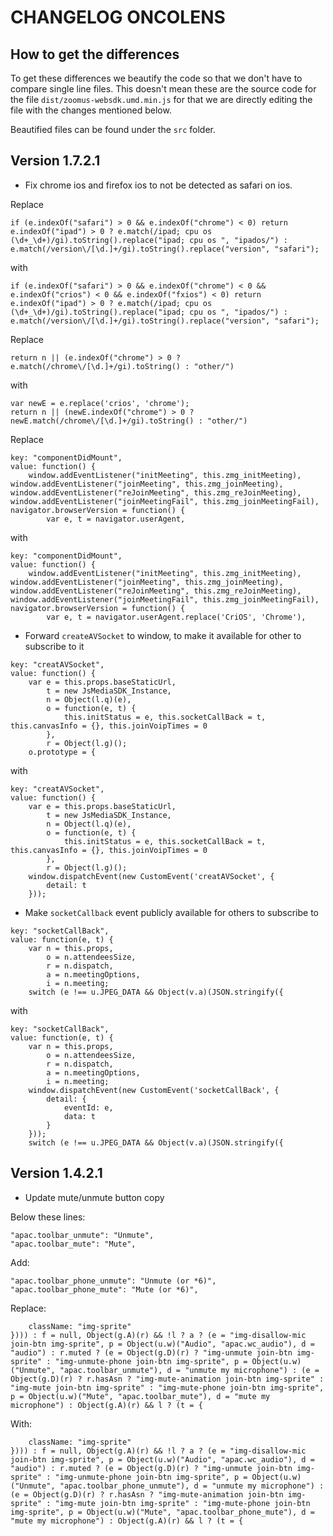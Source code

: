 # CHANGELOG ONCOLENS

## How to get the differences
To get these differences we beautify the code so that we don't have to compare single line files. This doesn't mean these are the source code for the file `dist/zoomus-websdk.umd.min.js` for that we are directly editing the file with the changes mentioned below.

Beautified files can be found under the `src` folder.

## Version 1.7.2.1
- Fix chrome ios and firefox ios to not be detected as safari on ios.

Replace

`if (e.indexOf("safari") > 0 && e.indexOf("chrome") < 0) return e.indexOf("ipad") > 0 ? e.match(/ipad; cpu os (\d+_\d+)/gi).toString().replace("ipad; cpu os ", "ipados/") : e.match(/version\/[\d.]+/gi).toString().replace("version", "safari");`

with

`if (e.indexOf("safari") > 0 && e.indexOf("chrome") < 0 && e.indexOf("crios") < 0 && e.indexOf("fxios") < 0) return e.indexOf("ipad") > 0 ? e.match(/ipad; cpu os (\d+_\d+)/gi).toString().replace("ipad; cpu os ", "ipados/") : e.match(/version\/[\d.]+/gi).toString().replace("version", "safari");`

Replace

`return n || (e.indexOf("chrome") > 0 ? e.match(/chrome\/[\d.]+/gi).toString() : "other/")`

with 

```
var newE = e.replace('crios', 'chrome');
return n || (newE.indexOf("chrome") > 0 ? newE.match(/chrome\/[\d.]+/gi).toString() : "other/")
```

Replace

```
key: "componentDidMount",
value: function() {
    window.addEventListener("initMeeting", this.zmg_initMeeting), window.addEventListener("joinMeeting", this.zmg_joinMeeting), window.addEventListener("reJoinMeeting", this.zmg_reJoinMeeting), window.addEventListener("joinMeetingFail", this.zmg_joinMeetingFail), navigator.browserVersion = function() {
        var e, t = navigator.userAgent,
```

with

```
key: "componentDidMount",
value: function() {
    window.addEventListener("initMeeting", this.zmg_initMeeting), window.addEventListener("joinMeeting", this.zmg_joinMeeting), window.addEventListener("reJoinMeeting", this.zmg_reJoinMeeting), window.addEventListener("joinMeetingFail", this.zmg_joinMeetingFail), navigator.browserVersion = function() {
        var e, t = navigator.userAgent.replace('CriOS', 'Chrome'),
```

- Forward `createAVSocket` to window, to make it available for other to subscribe to it

```
key: "creatAVSocket",
value: function() {
    var e = this.props.baseStaticUrl,
        t = new JsMediaSDK_Instance,
        n = Object(l.q)(e),
        o = function(e, t) {
            this.initStatus = e, this.socketCallBack = t, this.canvasInfo = {}, this.joinVoipTimes = 0
        },
        r = Object(l.g)();
    o.prototype = {
```

with

```
key: "creatAVSocket",
value: function() {
    var e = this.props.baseStaticUrl,
        t = new JsMediaSDK_Instance,
        n = Object(l.q)(e),
        o = function(e, t) {
            this.initStatus = e, this.socketCallBack = t, this.canvasInfo = {}, this.joinVoipTimes = 0
        },
        r = Object(l.g)();
    window.dispatchEvent(new CustomEvent('creatAVSocket', {
        detail: t
    }));
```

- Make `socketCallback` event publicly available for others to subscribe to
```
key: "socketCallBack",
value: function(e, t) {
    var n = this.props,
        o = n.attendeesSize,
        r = n.dispatch,
        a = n.meetingOptions,
        i = n.meeting;
    switch (e !== u.JPEG_DATA && Object(v.a)(JSON.stringify({
```

with

```
key: "socketCallBack",
value: function(e, t) {
    var n = this.props,
        o = n.attendeesSize,
        r = n.dispatch,
        a = n.meetingOptions,
        i = n.meeting;
    window.dispatchEvent(new CustomEvent('socketCallBack', {
        detail: {
            eventId: e,
            data: t
        }
    }));
    switch (e !== u.JPEG_DATA && Object(v.a)(JSON.stringify({
```


## Version 1.4.2.1

- Update mute/unmute button copy

Below these lines:
```
"apac.toolbar_unmute": "Unmute",
"apac.toolbar_mute": "Mute",
```
Add: 
```
"apac.toolbar_phone_unmute": "Unmute (or *6)",
"apac.toolbar_phone_mute": "Mute (or *6)",
```

Replace:
```
    className: "img-sprite"
}))) : f = null, Object(g.A)(r) && !l ? a ? (e = "img-disallow-mic join-btn img-sprite", p = Object(u.w)("Audio", "apac.wc_audio"), d = "audio") : r.muted ? (e = Object(g.D)(r) ? "img-unmute join-btn img-sprite" : "img-unmute-phone join-btn img-sprite", p = Object(u.w)("Unmute", "apac.toolbar_unmute"), d = "unmute my microphone") : (e = Object(g.D)(r) ? r.hasAsn ? "img-mute-animation join-btn img-sprite" : "img-mute join-btn img-sprite" : "img-mute-phone join-btn img-sprite", p = Object(u.w)("Mute", "apac.toolbar_mute"), d = "mute my microphone") : Object(g.A)(r) && l ? (t = {
```

With:

```
    className: "img-sprite"
}))) : f = null, Object(g.A)(r) && !l ? a ? (e = "img-disallow-mic join-btn img-sprite", p = Object(u.w)("Audio", "apac.wc_audio"), d = "audio") : r.muted ? (e = Object(g.D)(r) ? "img-unmute join-btn img-sprite" : "img-unmute-phone join-btn img-sprite", p = Object(u.w)("Unmute", "apac.toolbar_phone_unmute"), d = "unmute my microphone") : (e = Object(g.D)(r) ? r.hasAsn ? "img-mute-animation join-btn img-sprite" : "img-mute join-btn img-sprite" : "img-mute-phone join-btn img-sprite", p = Object(u.w)("Mute", "apac.toolbar_phone_mute"), d = "mute my microphone") : Object(g.A)(r) && l ? (t = {
```
